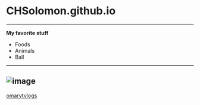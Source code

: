 # CHSolomon.github.io
---
**My favorite stuff**
- Foods
- Animals
- Ball
---
![image](https://encrypted-tbn0.gstatic.com/images?q=tbn:ANd9GcQ363CgmldrjqU6bRNyGZHSljkQUSV8izOhBA&usqp=CAU)
---
[omarytvlogs](https://youtu.be/LY6FC-N5gLE)
